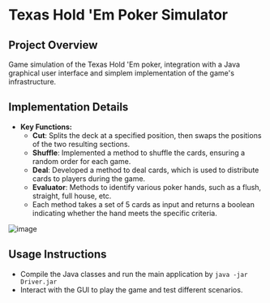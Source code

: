 # Texas Hold 'Em Poker Simulator

## Project Overview
Game simulation of the Texas Hold 'Em poker, integration with a Java graphical user interface and simplem implementation of the game's infrastructure.

## Implementation Details
     
   - **Key Functions:**
     - **Cut**: Splits the deck at a specified position, then swaps the positions of the two resulting sections.
     - **Shuffle**: Implemented a method to shuffle the cards, ensuring a random order for each game.
     - **Deal**: Developed a method to deal cards, which is used to distribute cards to players during the game.
     - **Evaluator**: Methods to identify various poker hands, such as a flush, straight, full house, etc.
     - Each method takes a set of 5 cards as input and returns a boolean indicating whether the hand meets the specific criteria.

![image](https://github.com/IrfanEzani/texas-hold-em/assets/59435235/e07b97b8-9924-4d3a-816f-a822d8eb3020)

## Usage Instructions
- Compile the Java classes and run the main application by `java -jar Driver.jar`
- Interact with the GUI to play the game and test different scenarios.
